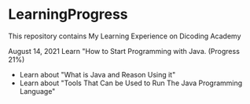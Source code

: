 # LearningProgress
This repository contains My Learning Experience on Dicoding Academy

August 14, 2021
Learn "How to Start Programming with Java. (Progress 21%)
  * Learn about "What is Java and Reason Using it"
  * Learn about "Tools That Can be Used to Run The Java Programming Language"
